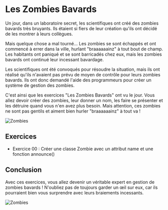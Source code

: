 # Les Zombies Bavards

Un jour, dans un laboratoire secret, les scientifiques ont créé des zombies bavards très bruyants. Ils étaient si fiers de leur création qu'ils ont décidé de les montrer à leurs collègues.

Mais quelque chose a mal tourné... Les zombies se sont échappés et ont commencé à errer dans la ville, hurlant "braaaaaainz" à tout bout de champ. Les habitants ont paniqué et se sont barricadés chez eux, mais les zombies bavards ont continué leur incessant bavardage.

Les scientifiques ont été convoqués pour résoudre la situation, mais ils ont réalisé qu'ils n'avaient pas prévu de moyen de contrôle pour leurs zombies bavards. Ils ont donc demandé l'aide des programmeurs pour créer un système de gestion des zombies.

C'est ainsi que les exercices "Les Zombies Bavards" ont vu le jour. Vous allez devoir créer des zombies, leur donner un nom, les faire se présenter et les détruire quand vous n'en avez plus besoin. Mais attention, ces zombies ne sont pas gentils et aiment bien hurler "braaaaaainz" à tout va !

![Zombies](https://media.giphy.com/media/vzAf5sGTR0X5YR0rOB/giphy.gif)

## Exercices

- Exercice 00 : Créer une classe Zombie avec un attribut name et une fonction announce()


## Conclusion

Avec ces exercices, vous allez devenir un véritable expert en gestion de zombies bavards ! N'oubliez pas de toujours garder un œil sur eux, car ils pourraient bien vous surprendre avec leurs braiements incessants.

![Zombies](https://media.giphy.com/media/FhPbyzFSuKmly/giphy.gif)

